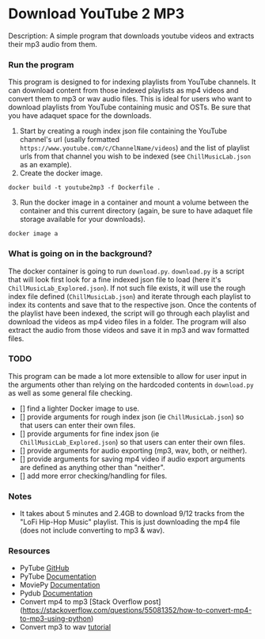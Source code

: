 # Download YouTube 2 MP3

Description: A simple program that downloads youtube videos and extracts their mp3 audio from them.


### Run the program

This program is designed to for indexing playlists from YouTube channels. It can download content from those indexed playlists as mp4 videos and convert them to mp3 or wav audio files. This is ideal for users who want to download playlists from YouTube containing music and OSTs. Be sure that you have adaquet space for the downloads.

1. Start by creating a rough index json file containing the YouTube channel's url (usally formatted `https://www.youtube.com/c/ChannelName/videos`) and the list of playlist urls from that channel you wish to be indexed (see `ChillMusicLab.json` as an example).
2. Create the docker image.

`docker build -t youtube2mp3 -f Dockerfile .`

3. Run the docker image in a container and mount a volume between the container and this current directory (again, be sure to have adaquet file storage available for your downloads).

`docker image a`


### What is going on in the background?

The docker container is going to run `download.py`. `download.py` is a script that will look first look for a fine indexed json file to load (here it's `ChillMusicLab_Explored.json`). If not such file exists, it will use the rough index file defined (`ChillMusicLab.json`) and iterate through each playlist to index its contents and save that to the respective json. Once the contents of the playlist have been indexed, the script will go through each playlist and download the videos as mp4 video files in a folder. The program will also extract the audio from those videos and save it in mp3 and wav formatted files.


### TODO

This program can be made a lot more extensible to allow for user input in the arguments other than relying on the hardcoded contents in `download.py` as well as some general file checking.
 - [] find a lighter Docker image to use.
 - [] provide arguments for rough index json (ie `ChillMusicLab.json`) so that users can enter their own files.
 - [] provide arguments for fine index json (ie `ChillMusicLab_Explored.json`) so that users can enter their own files.
 - [] provide arguments for audio exporting (mp3, wav, both, or neither).
 - [] provide arguments for saving mp4 video if audio export arguments are defined as anything other than "neither".
 - [] add more error checking/handling for files.


### Notes

 - It takes about 5 minutes and 2.4GB to download 9/12 tracks from the "LoFi Hip-Hop Music" playlist. This is just downloading the mp4 file (does not include converting to mp3 & wav).


### Resources

 - PyTube [GitHub](https://github.com/pytube/pytube)
 - PyTube [Documentation](https://pytube.io/en/latest/user/quickstart.html)
 - MoviePy [Documentation](https://zulko.github.io/moviepy/)
 - Pydub [Documentation](http://pydub.com/)
 - Convert mp4 to mp3 [Stack Overflow post] (https://stackoverflow.com/questions/55081352/how-to-convert-mp4-to-mp3-using-python)
 - Convert mp3 to wav [tutorial](https://pythonbasics.org/convert-mp3-to-wav/)
